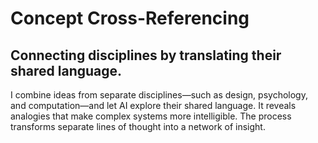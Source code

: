 # Concept Cross-Referencing

## Connecting disciplines by translating their shared language.

I combine ideas from separate disciplines—such as design, psychology, and computation—and let AI explore their shared language. It reveals analogies that make complex systems more intelligible. The process transforms separate lines of thought into a network of insight.
